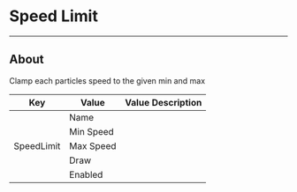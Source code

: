 # Speed Limit

___

## About

Clamp each particles speed to the given min and max

<table><thead>
  <tr>
    <th>Key</th>
    <th>Value</th>
    <th>Value Description</th>
  </tr></thead>
<tbody>
  <tr>
    <td rowspan="5">SpeedLimit</td>
    <td>Name</td>
    <td></td>
  </tr>
  <tr>
    <td>Min Speed</td>
    <td></td>
  </tr>
  <tr>
    <td>Max Speed</td>
    <td></td>
  </tr>
  <tr>
    <td>Draw</td>
    <td></td>
  </tr>
  <tr>
    <td>Enabled</td>
    <td></td>
  </tr>
</tbody>
</table>
